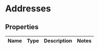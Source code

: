 
# Addresses

## Properties
Name | Type | Description | Notes
------------ | ------------- | ------------- | -------------



